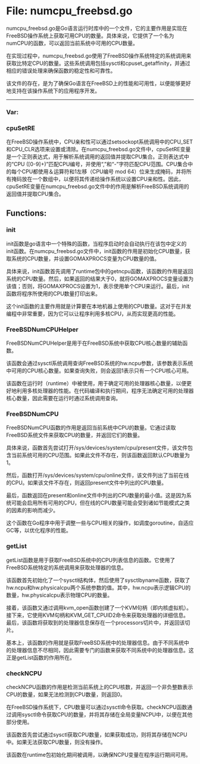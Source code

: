 # File: numcpu_freebsd.go

numcpu_freebsd.go是Go语言运行时库中的一个文件，它的主要作用是实现在FreeBSD操作系统上获取可用CPU的数量。具体来说，它提供了一个名为numCPU的函数，可以返回当前系统中可用的CPU数量。

在实现过程中，numcpu_freebsd.go使用了FreeBSD操作系统特定的系统调用来获取比特定CPU的数量。这些系统调用包括sysctl和cpuset_getaffinity，并通过相应的错误处理来确保函数的稳定性和可靠性。

该文件的存在，是为了确保Go语言在FreeBSD上的性能和可用性，以便能够更好地支持在该操作系统下的应用程序开发。




---

### Var:

### cpuSetRE

在FreeBSD操作系统中，CPU亲和性可以通过setsockopt系统调用中的CPU_SET和CPU_CLR选项来设置或清除。在numcpu_freebsd.go文件中，cpuSetRE变量是一个正则表达式，用于解析系统调用的返回值并提取CPU集合。正则表达式中的“CPU ([0-9]+)”匹配CPU编号，并使用“,”和“-”字符匹配CPU范围。CPU集合中的每个CPU都使用＆运算符和1左移（CPU编号 mod 64）位来生成掩码，并将所有掩码放在一个数组中，以便将其传递给操作系统以设置CPU亲和性。因此，cpuSetRE变量在numcpu_freebsd.go文件中的作用是解析FreeBSD系统调用的返回值并提取CPU集合。



## Functions:

### init

init函数是go语言中一个特殊的函数，当程序启动时会自动执行在该包中定义的init函数。在numcpu_freebsd.go文件中，init函数的作用是初始化CPU数量，获取系统的CPU数量，并设置GOMAXPROCS变量为CPU数量的值。

具体来说，init函数首先调用了runtime包中的getncpu函数，该函数的作用是返回系统的CPU数量。然后，如果返回的结果大于0，就将GOMAXPROCS变量设置为该值；否则，将GOMAXPROCS设置为1，表示使用单个CPU来运行。最后，init函数将程序所使用的CPU数量打印出来。

这个init函数的主要作用就是计算要在本地机器上使用的CPU数量。这对于在并发编程中非常重要，因为它可以让程序利用多核CPU，从而实现更高的性能。



### FreeBSDNumCPUHelper

FreeBSDNumCPUHelper是用于在FreeBSD系统中获取CPU核心数量的辅助函数。

该函数会通过sysctl系统调用查询FreeBSD系统的hw.ncpu参数，该参数表示系统中可用的CPU核心数量。如果查询失败，则会返回1表示只有一个CPU核心可用。

该函数在运行时（runtime）中被使用，用于确定可用的处理器核心数量，以便更好地利用多核处理器的性能。在代码编译和执行期间，程序无法确定可用的处理器核心数量，因此需要在运行时通过系统调用查询。



### FreeBSDNumCPU

FreeBSDNumCPU函数的作用是返回当前系统中CPU的数量。它通过读取FreeBSD系统文件来获取CPU的数量，并返回它们的数量。

具体来说，函数首先尝试打开/sys/devices/system/cpu/present文件，该文件包含当前系统可用的CPU范围。如果此文件不存在，则该函数返回默认CPU数量为1。

然后，函数打开/sys/devices/system/cpu/online文件，该文件列出了当前在线的CPU。如果该文件不存在，则返回present文件中列出的CPU数量。

最后，函数返回在present和online文件中列出的CPU数量的最小值。这是因为系统可能会启用所有可用的CPU，但在线的CPU数量可能会受到诸如节能模式之类的因素的影响而减少。

这个函数在Go程序中用于调整一些与CPU相关的操作，如调度goroutine，自适应GC等，以优化程序的性能。



### getList

getList函数是用于获取FreeBSD系统中的CPU列表信息的函数。它使用了FreeBSD系统特定的系统调用来获取处理器的信息。

该函数首先初始化了一个sysctl结构体，然后使用了sysctlbyname函数，获取了hw.ncpu和hw.physicalcpu两个系统参数的值。其中，hw.ncpu表示逻辑CPU的数量，hw.physicalcpu表示物理CPU的数量。

接着，该函数又通过调用kvm_open函数创建了一个KVM句柄（即内核虚拟机）。接下来，它使用KVM句柄和KVM_GET_CPUID2命令来获取处理器的详细信息。最后，该函数将获取到的处理器信息保存在一个processors切片中，并返回该切片。

基本上，该函数的作用就是获取FreeBSD系统中的处理器信息。由于不同系统中的处理器信息不尽相同，因此需要专门的函数来获取不同系统中的处理器信息。这正是getList函数的作用所在。



### checkNCPU

checkNCPU函数的作用是检测当前系统上的CPU核数，并返回一个非负整数表示CPU的数量，如果无法检测到CPU数量，则返回0。

在FreeBSD操作系统下，CPU数量可以通过sysctl命令获取。checkNCPU函数通过调用sysctl命令获取CPU的数量，并将其存储在全局变量NCPU中，以便在其他部分使用。

该函数首先尝试通过sysctl获取CPU数量，如果获取成功，则将其存储在NCPU中。如果无法获取CPU数量，则没有操作。

该函数在runtime包初始化期间被调用，以确保NCPU变量在程序运行期间可用。



